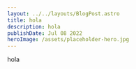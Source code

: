 ```yaml
---
layout: ../../layouts/BlogPost.astro
title: hola
description: hola
publishDate: Jul 08 2022
heroImage: /assets/placeholder-hero.jpg
---
```

h﻿ola
